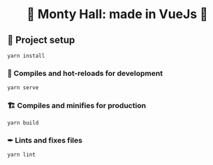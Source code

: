 <h1 align="center">
🚪 Monty Hall: made in VueJs 🚪
</h1>

## 📂 Project setup
```
yarn install
```

### 🎡 Compiles and hot-reloads for development
```
yarn serve
```

### 🏗 Compiles and minifies for production
```
yarn build
```

### ✒ Lints and fixes files
```
yarn lint
```

<!-- ### 🖼 Preview -->

<!-- <img src="preview.png"> -->